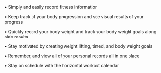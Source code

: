 

• Simply and easily record fitness information

• Keep track of your body progression and see visual results of your progress

• Quickly record your body weight and track your body weight goals along side results

• Stay motivated by creating weight lifting, timed, and body weight goals

• Remember, and view all of your personal records all in one place

• Stay on schedule with the horizontal workout calendar
